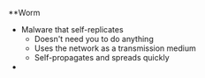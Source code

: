 **Worm
- Malware that self-replicates
	- Doesn't need you to do anything
	- Uses the network as a transmission medium
	- Self-propagates and spreads quickly
- 